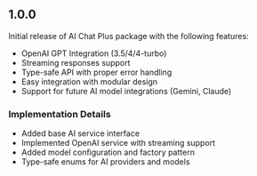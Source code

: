 ## 1.0.0

Initial release of AI Chat Plus package with the following features:
* OpenAI GPT Integration (3.5/4/4-turbo)
* Streaming responses support
* Type-safe API with proper error handling
* Easy integration with modular design
* Support for future AI model integrations (Gemini, Claude)

### Implementation Details
* Added base AI service interface
* Implemented OpenAI service with streaming support
* Added model configuration and factory pattern
* Type-safe enums for AI providers and models
